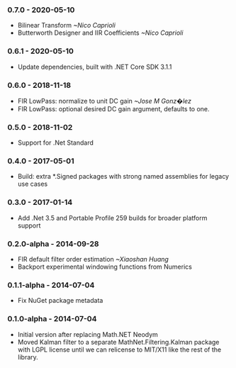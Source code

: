 ### 0.7.0 - 2020-05-10
* Bilinear Transform *~Nico Caprioli*
* Butterworth Designer and IIR Coefficients *~Nico Caprioli*

### 0.6.1 - 2020-05-10
* Update dependencies, built with .NET Core SDK 3.1.1

### 0.6.0 - 2018-11-18
* FIR LowPass: normalize to unit DC gain *~Jose M Gonz�lez*
* FIR LowPass: optional desired DC gain argument, defaults to one.

### 0.5.0 - 2018-11-02
* Support for .Net Standard

### 0.4.0 - 2017-05-01
* Build: extra *.Signed packages with strong named assemblies for legacy use cases

### 0.3.0 - 2017-01-14
* Add .Net 3.5 and Portable Profile 259 builds for broader platform support

### 0.2.0-alpha - 2014-09-28
* FIR default filter order estimation *~Xiaoshan Huang*
* Backport experimental windowing functions from Numerics

### 0.1.1-alpha - 2014-07-04
* Fix NuGet package metadata

### 0.1.0-alpha - 2014-07-04
* Initial version after replacing Math.NET Neodym
* Moved Kalman filter to a separate MathNet.Filtering.Kalman package with LGPL license
  until we can relicense to MIT/X11 like the rest of the library.
